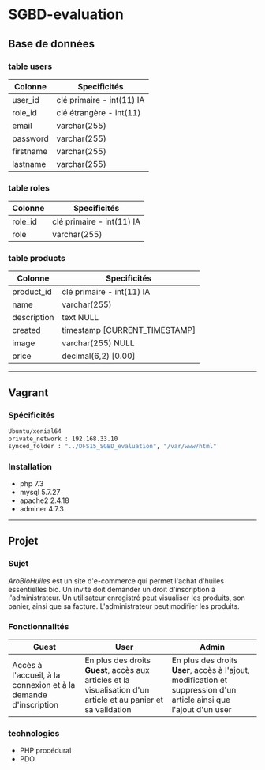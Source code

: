 # SGBD-evaluation


## Base de données

### table users
| Colonne | Specificités |
| ------- | ------------ |
| user_id | clé primaire - int(11) IA |
| role_id | clé étrangère - int(11) |
| email | varchar(255) |
| password | varchar(255) |
| firstname | varchar(255) |
| lastname | varchar(255) |

### table roles
| Colonne | Specificités |
| ------- | ------------ |
| role_id | clé primaire -  int(11) IA |
| role | varchar(255) |

### table products
| Colonne | Specificités |
| ------- | ------------ |
| product_id | clé primaire - int(11) IA |
| name | varchar(255) |
| description | text NULL |
| created | timestamp [CURRENT_TIMESTAMP] |
| image | varchar(255) NULL |
| price | decimal(6,2) [0.00] |
----

## Vagrant

### Spécificités
```sh
Ubuntu/xenial64
private_network : 192.168.33.10
synced_folder : "../DFS15_SGBD_evaluation", "/var/www/html"
```

### Installation
- php 7.3
- mysql 5.7.27
- apache2 2.4.18
- adminer 4.7.3
----

## Projet

### Sujet
*AroBioHuiles* est un site d'e-commerce qui permet l'achat d'huiles essentielles bio.
Un invité doit demander un droit d'inscription à l'administrateur. Un utilisateur enregistré peut visualiser les produits, son panier, ainsi que sa facture. L'administrateur peut modifier les produits.

### Fonctionnalités
| Guest | User | Admin |
| ----- | ---- | ----- |
| Accès à l'accueil, à la connexion et à la demande d'inscription | En plus des droits **Guest**, accès aux articles et la visualisation d'un article et au panier et sa validation | En plus des droits **User**, accès à l'ajout, modification et suppression d'un article ainsi que l'ajout d'un user |


### technologies
- PHP procédural
- PDO

